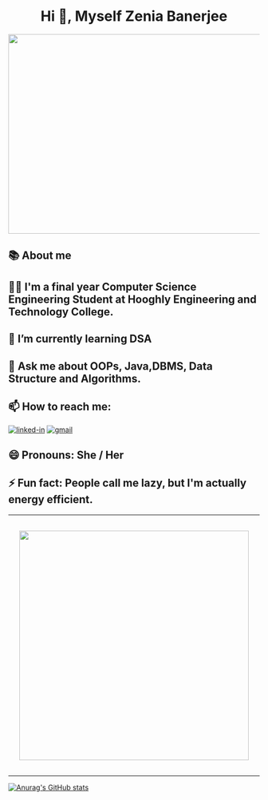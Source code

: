 <h1 align="center">
        Hi 👋, Myself Zenia Banerjee
</h1>



<div align="center">
    <img src="https://user-images.githubusercontent.com/106901860/179251359-8619a5ed-85b9-41bd-849f-39f956767daf.gif" width="600" height="400" />
</div>

## 📚 About me

## 🙋‍♀️ I'm a final year Computer Science Engineering Student at Hooghly Engineering and Technology College.

## 🌱 I’m currently learning DSA 

## 💬 Ask me about OOPs, Java,DBMS, Data Structure and Algorithms.

## 📫 How to reach me:
[![linked-in](https://img.shields.io/badge/Linked_In-0077B5?style=for-the-badge&logo=LinkedIn&logoColor=white)](https://www.linkedin.com/zenia-banerjee-9277601b4)
[![gmail](https://img.shields.io/badge/Gmail-D14836?style=for-the-badge&logo=Gmail&logoColor=white)](mailto:zenia.banerjee@gmail.com)

    
## 😄 Pronouns: She / Her 

## ⚡ Fun fact: People call me lazy, but I'm actually energy efficient.


 ---
 
 <br />
<div align="center">
<a href="https://drive.google.com/file/d/1kRjVkSw914P0ZbyZKs4MenSf2ylFWUl_/view?usp=sharing" "> <img src="https://media.giphy.com/media/wiL7rnxKvoMC49kEZ5/giphy.gif" width="460px" height="460px" target="_blank"></a>
</div>
<br />

---




[![Anurag's GitHub stats](https://github-readme-stats.vercel.app/api?username=zeniabanerjee)](https://github.com/anuraghazra/github-readme-stats)


